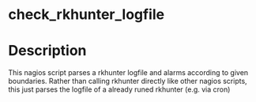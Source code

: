 check_rkhunter_logfile
======================

# Description
This nagios script parses a rkhunter logfile and alarms according to given
boundaries. Rather than calling rkhunter directly like other nagios
scripts, this just parses the logfile of a already runed rkhunter (e.g. via
cron)

